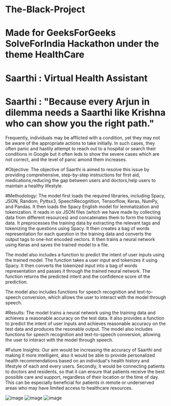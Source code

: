 # The-Black-Project
# Made for GeeksForGeeks SolveForIndia Hackathon under the theme HealthCare

# Saarthi : Virtual Health Assistant


# Saarthi : "Because every Arjun in dilemma needs a Saarthi like Krishna who can show you the right path."

Frequently, individuals may be afflicted with a condition, yet they may not be aware of the appropriate actions to take initially. In such cases, they often panic and hastily attempt to reach out to a hospital or search their conditions in Google but it often leds to show the severe cases which are not correct, and the level of panic amond them increases.

#Objective: The objective of Saarthi is aimed to resolve this issue by providing comprehensive, step-by-step instructions for first aid, medications,reducing the gap between users and doctors,help users to maintain a healthy lifestyle.

#Methodology:
The model first loads the required libraries, including Spacy, JSON, Random, Pyttsx3, SpeechRecognition, Tensorflow, Keras, NumPy, and Pandas. It then loads the Spacy English model for lemmatization and tokenization. It reads in six JSON files (which we have made  by collecting data from different resources) and concatenates them to form the training data. It preprocesses the training data by extracting the relevant tags and tokenizing the questions using Spacy. It then creates a bag of words representation for each question in the training data and converts the output tags to one-hot encoded vectors. It then trains a neural network using Keras and saves the trained model to a file.

The model also includes a function to predict the intent of user inputs using the trained model. The function takes a user input and tokenizes it using Spacy. It then converts the tokenized input into a bag of words representation and passes it through the trained neural network. The function returns the predicted intent and the confidence score of the prediction.

The model also includes functions for speech recognition and text-to-speech conversion, which allows the user to interact with the model through speech.

#Results:
The model trains a neural network using the training data and achieves a reasonable accuracy on the test data. It also provides a function to predict the intent of user inputs and achieves reasonable accuracy on the test data and produces the resonable output. The model also includes functions for speech recognition and text-to-speech conversion, allowing the user to interact with the model through speech.

#Future Insights:
Our aim would be increasing the accuracy of Saarthi and making it more intelligent, also it would be able to provide personalized health recommendations based on an individual's health history and lifestyle of each and every users.
Secondly, it would be connecting patients to doctors and residents, so that it can  ensure that patients receive the best possible care and support, regardless of their location or the time of day. This can be especially beneficial for patients in remote or underserved areas who may have limited access to healthcare resources.

![image](https://user-images.githubusercontent.com/117035260/232587330-2e00e286-3ac6-47a7-8e04-5827eff9a399.png)
![image](https://user-images.githubusercontent.com/117035260/232291160-c7886700-5d43-4139-bab8-8515a5f5b24a.png)
![image](https://user-images.githubusercontent.com/117035260/232291196-22cd6c3c-771b-4678-880b-75f6e67b9f36.png)
